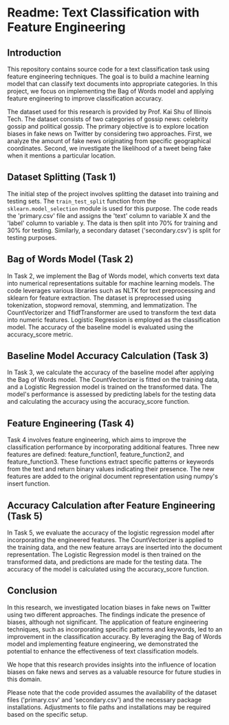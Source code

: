 # Readme: Text Classification with Feature Engineering

## Introduction
This repository contains source code for a text classification task using feature engineering techniques. The goal is to build a machine learning model that can classify text documents into appropriate categories. In this project, we focus on implementing the Bag of Words model and applying feature engineering to improve classification accuracy.

The dataset used for this research is provided by Prof. Kai Shu of Illinois Tech. The dataset consists of two categories of gossip news: celebrity gossip and political gossip. The primary objective is to explore location biases in fake news on Twitter by considering two approaches. First, we analyze the amount of fake news originating from specific geographical coordinates. Second, we investigate the likelihood of a tweet being fake when it mentions a particular location.

## Dataset Splitting (Task 1)
The initial step of the project involves splitting the dataset into training and testing sets. The `train_test_split` function from the `sklearn.model_selection` module is used for this purpose. The code reads the 'primary.csv' file and assigns the 'text' column to variable X and the 'label' column to variable y. The data is then split into 70% for training and 30% for testing. Similarly, a secondary dataset ('secondary.csv') is split for testing purposes.

## Bag of Words Model (Task 2)
In Task 2, we implement the Bag of Words model, which converts text data into numerical representations suitable for machine learning models. The code leverages various libraries such as NLTK for text preprocessing and sklearn for feature extraction. The dataset is preprocessed using tokenization, stopword removal, stemming, and lemmatization. The CountVectorizer and TfidfTransformer are used to transform the text data into numeric features. Logistic Regression is employed as the classification model. The accuracy of the baseline model is evaluated using the accuracy_score metric.

## Baseline Model Accuracy Calculation (Task 3)
In Task 3, we calculate the accuracy of the baseline model after applying the Bag of Words model. The CountVectorizer is fitted on the training data, and a Logistic Regression model is trained on the transformed data. The model's performance is assessed by predicting labels for the testing data and calculating the accuracy using the accuracy_score function.

## Feature Engineering (Task 4)
Task 4 involves feature engineering, which aims to improve the classification performance by incorporating additional features. Three new features are defined: feature_function1, feature_function2, and feature_function3. These functions extract specific patterns or keywords from the text and return binary values indicating their presence. The new features are added to the original document representation using numpy's insert function.

## Accuracy Calculation after Feature Engineering (Task 5)
In Task 5, we evaluate the accuracy of the logistic regression model after incorporating the engineered features. The CountVectorizer is applied to the training data, and the new feature arrays are inserted into the document representation. The Logistic Regression model is then trained on the transformed data, and predictions are made for the testing data. The accuracy of the model is calculated using the accuracy_score function.

## Conclusion
In this research, we investigated location biases in fake news on Twitter using two different approaches. The findings indicate the presence of biases, although not significant. The application of feature engineering techniques, such as incorporating specific patterns and keywords, led to an improvement in the classification accuracy. By leveraging the Bag of Words model and implementing feature engineering, we demonstrated the potential to enhance the effectiveness of text classification models.

We hope that this research provides insights into the influence of location biases on fake news and serves as a valuable resource for future studies in this domain.

Please note that the code provided assumes the availability of the dataset files ('primary.csv' and 'secondary.csv') and the necessary package installations. Adjustments to file paths and installations may be required based on the specific setup.
